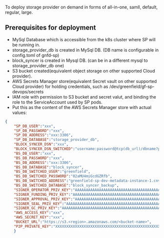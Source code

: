 To deploy storage provider on demand in forms of all-in-one, samll, default, regular, large.

## Prerequisites for deployment
- MySql Database which is accessible from the k8s cluster where SP will be running in.
- storage_provider_db is created in MySql DB. (DB name is configurable in config.toml of gnfd-sp)
- block_syncer is created in Mysql DB. (can be in a different mysql to storage_provider_db one)
- S3 bucket created(equivalent object storage on other supported Cloud provider).
- AWS Secrets Manager store(equivalent Secret vault on other supported Cloud provider) for holding credentials, such as /dev/greenfield/gf-sp-devops/secrets
- IAM role with permission to S3 bucket and secret valut, and binding the role to the ServiceAccount used by SP pods.
- Put this as the content of the AWS Secrets Manager store with actual values:
```json
{
    "SP_DB_USER":"xxx",
    "SP_DB_PASSWORD":"xxx",
    "SP_DB_ADDRESS":"xxx:3306",
    "SP_DB_DATABASE":"storage_provider_db",
    "BLOCK_SYNCER_DSN":"xxx",
    "BLOCK_SYNCER_DSN_SWITCHED":"username:password@tcp(db_url)/dbname?parseTime=true&multiStatements=true&loc=Local",
    "BS_DB_USER":"xxx",
    "BS_DB_PASSWORD":"xxx",
    "BS_DB_ADDRESS":"xxx:3306",
    "BS_DB_DATABASE":"block_syncer",
    "BS_DB_SWITCHED_USER":"greenfield",
    "BS_DB_SWITCHED_PASSWORD":"02aMU4miGcdGZRfb",
    "BS_DB_SWITCHED_ADDRESS":"greenfield-sp-dev-metadata-instance-1.cnvhwydws6wc.ap-northeast-1.rds.amazonaws.com",
    "BS_DB_SWITCHED_DATABASE":"block_syncer_backup",
    "SIGNER_OPERATOR_PRIV_KEY":"AAAAAAAAAAAAAAAAAAAAAAAAAAAAAAAAAAAAAAAAAAAAAAAAAAAAAAAAAAAAAAAA",
    "SIGNER_FUNDING_PRIV_KEY":"AAAAAAAAAAAAAAAAAAAAAAAAAAAAAAAAAAAAAAAAAAAAAAAAAAAAAAAAAAAAAAAA",
    "SIGNER_APPROVAL_PRIV_KEY":"AAAAAAAAAAAAAAAAAAAAAAAAAAAAAAAAAAAAAAAAAAAAAAAAAAAAAAAAAAAAAAAA",
    "SIGNER_SEAL_PRIV_KEY":"AAAAAAAAAAAAAAAAAAAAAAAAAAAAAAAAAAAAAAAAAAAAAAAAAAAAAAAAAAAAAAAA",
    "SIGNER_GC_PRIV_KEY":"AAAAAAAAAAAAAAAAAAAAAAAAAAAAAAAAAAAAAAAAAAAAAAAAAAAAAAAAAAAAAAAA",
    "AWS_ACCESS_KEY":"xxx",
    "AWS_SECRET_KEY":"xxx",
    "BUCKET_URL":"https://s3.<region>.amazonaws.com/<bucket-name>",
    "P2P_PRIVATE_KEY":"XXXXXXXXXXXXXXXXXXXXXXXXXXXXXXXXXXXXXXXXXXXXXXXXXXXXXXXXXXXXXXXX"
    }
```